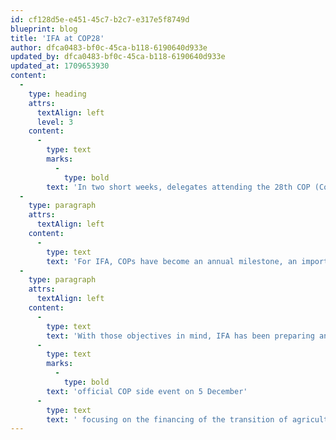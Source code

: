 ```yaml
---
id: cf128d5e-e451-45c7-b2c7-e317e5f8749d
blueprint: blog
title: 'IFA at COP28'
author: dfca0483-bf0c-45ca-b118-6190640d933e
updated_by: dfca0483-bf0c-45ca-b118-6190640d933e
updated_at: 1709653930
content:
  -
    type: heading
    attrs:
      textAlign: left
      level: 3
    content:
      -
        type: text
        marks:
          -
            type: bold
        text: 'In two short weeks, delegates attending the 28th COP (Conference of the Parties) of the UNFCCC (the UN body responsible for the global climate agenda) will be arriving in Dubai to kick off their meetings and negotiations.'
  -
    type: paragraph
    attrs:
      textAlign: left
    content:
      -
        type: text
        text: 'For IFA, COPs have become an annual milestone, an important opportunity to showcase the solutions and innovations being developed by IFA members contributing to climate mitigation and adaptation, to position the fertilizer industry as a leader and solutions provider to the global crises of climate, biodiversity loss and hunger; and to provide policymakers with scientifically based information on optimized plant nutrition.'
  -
    type: paragraph
    attrs:
      textAlign: left
    content:
      -
        type: text
        text: 'With those objectives in mind, IFA has been preparing an ambitious agenda for COP28. The Association and its partner, the International Rice Research Institute (IRRI), will start with the '
      -
        type: text
        marks:
          -
            type: bold
        text: 'official COP side event on 5 December'
      -
        type: text
        text: ' focusing on the financing of the transition of agricultural systems. The speakers will include the World Bank Group, FinDev, ICF, GiZ, OCI, IRRI and the government of Vietnam. The event proposes to examine the cross-sectoral and interconnected solutions that are shaping climate finance today, tailored to the agriculture sector’s specificities and challenges.'
---
```

